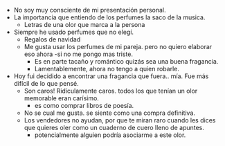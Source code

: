 - No soy muy consciente de mi presentación personal. 
- La importancia que entiendo de los perfumes la saco de la musica.
	- Letras de una olor que marca a la persona
- Siempre he usado perfumes que no elegí.
	- Regalos de navidad
	- Me gusta usar los perfumes de mi pareja. pero no quiero elaborar eso ahora -si no me pongo mas triste.
		- Es en parte tacaño y romántico quizás sea una buena fragancia. 
		- Lamentablemente, ahora no tengo a quien robarle. 
- Hoy fui decidido a encontrar una fragancia que fuera.. mía. Fue más difícil de lo que pensé.
	- Son caros! Ridículamente caros. todos los que tenían un olor memorable eran carísimo.
		- es como comprar libros de poesía.
	- No se cual me gusta. se siente como una compra definitiva. 
	- Los vendedores no ayudan, por que te miran raro cuando les dices que quieres oler como un cuaderno de cuero lleno de apuntes.
		- potencialmente alguien podría asociarme a este olor. 
